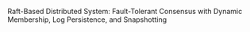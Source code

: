Raft-Based Distributed System: Fault-Tolerant Consensus with Dynamic Membership, Log Persistence, and Snapshotting
